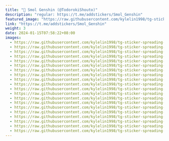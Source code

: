 ```yaml
---
title: "💠 Smol Genshin (@TodorokiShouto)"
description: "regular: https://t.me/addstickers/Smol_Genshin"
featured_image: "https://raw.githubusercontent.com/kylelin1998/tg-sticker-spreading-worldwide-images/main/img/7a5e5b27-8054-45cf-9983-50e217ad30aa.jpg"
link: "https://t.me/addstickers/Smol_Genshin"
weight: 3
date: 2024-01-15T07:58:22+08:00
images:
  - https://raw.githubusercontent.com/kylelin1998/tg-sticker-spreading-worldwide-images/main/img/7a5e5b27-8054-45cf-9983-50e217ad30aa.jpg
  - https://raw.githubusercontent.com/kylelin1998/tg-sticker-spreading-worldwide-images/main/img/01f4793e-eff5-4ba9-99f3-bfabcf4ccbcd.jpg
  - https://raw.githubusercontent.com/kylelin1998/tg-sticker-spreading-worldwide-images/main/img/e389b1ec-a6e1-4b87-8f60-ecafe75f8dda.jpg
  - https://raw.githubusercontent.com/kylelin1998/tg-sticker-spreading-worldwide-images/main/img/91da4460-e222-4e17-8c0b-b1b312cf6518.jpg
  - https://raw.githubusercontent.com/kylelin1998/tg-sticker-spreading-worldwide-images/main/img/ccde4c8f-46e5-40ac-9a9d-7033b2941d7d.jpg
  - https://raw.githubusercontent.com/kylelin1998/tg-sticker-spreading-worldwide-images/main/img/06a9cd58-446f-41f0-a5c2-7bb27e5bf68b.jpg
  - https://raw.githubusercontent.com/kylelin1998/tg-sticker-spreading-worldwide-images/main/img/41baa393-33f8-413e-bc9f-8c14e8230f0b.jpg
  - https://raw.githubusercontent.com/kylelin1998/tg-sticker-spreading-worldwide-images/main/img/46bb7826-528f-4a9f-8b3e-5a49b5ca34c3.jpg
  - https://raw.githubusercontent.com/kylelin1998/tg-sticker-spreading-worldwide-images/main/img/187b057b-fd8c-4254-aee3-c3398b4797ce.jpg
  - https://raw.githubusercontent.com/kylelin1998/tg-sticker-spreading-worldwide-images/main/img/434da6ee-6e3b-4209-a996-14ca14d9eb95.jpg
  - https://raw.githubusercontent.com/kylelin1998/tg-sticker-spreading-worldwide-images/main/img/8d112b0c-e79d-4ef1-ad0d-5a0e9c466c28.jpg
  - https://raw.githubusercontent.com/kylelin1998/tg-sticker-spreading-worldwide-images/main/img/dcb6256f-6ce8-460d-b6c9-eec1ff69714b.jpg
  - https://raw.githubusercontent.com/kylelin1998/tg-sticker-spreading-worldwide-images/main/img/335f134e-281c-4e58-9de8-84c0f55d5445.jpg
  - https://raw.githubusercontent.com/kylelin1998/tg-sticker-spreading-worldwide-images/main/img/78183e32-007d-4896-85be-5dc39752ba0d.jpg
  - https://raw.githubusercontent.com/kylelin1998/tg-sticker-spreading-worldwide-images/main/img/af050429-a227-45fc-98bc-105b87fc02a0.jpg
  - https://raw.githubusercontent.com/kylelin1998/tg-sticker-spreading-worldwide-images/main/img/378937de-66ee-448e-8bff-6356b3f27a2d.jpg
  - https://raw.githubusercontent.com/kylelin1998/tg-sticker-spreading-worldwide-images/main/img/02c5df3b-f42c-4cd4-b310-6b170a38c05e.jpg
  - https://raw.githubusercontent.com/kylelin1998/tg-sticker-spreading-worldwide-images/main/img/92c59f9c-90a3-4bcb-8130-3a9ca47223b4.jpg
  - https://raw.githubusercontent.com/kylelin1998/tg-sticker-spreading-worldwide-images/main/img/046122c3-a5c2-4ad7-847e-08eb2f0d3e39.jpg
  - https://raw.githubusercontent.com/kylelin1998/tg-sticker-spreading-worldwide-images/main/img/31dab779-f60d-4e94-b03f-5041dbd1d7d5.jpg
---
```

